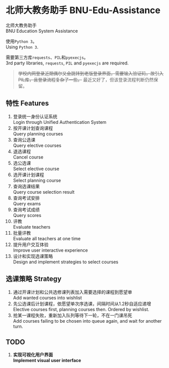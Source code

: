 # 北师大教务助手 BNU-Edu-Assistance
北师大教务助手     
BNU Education System Assistance

使用`Python 3`。   
Using `Python 3`.    
   
需要第三方库`requests`、`PIL`和`pyexecjs`。   
3rd party libraries, `requests`, `PIL` and `pyexecjs` are required.   

> ~~学校内网登录近期偶尔又会跳转到老版登录界面，需要输入验证码，故引入PIL库，且登录流程复杂了一些。~~ 最近又好了，但该登录流程判断仍然保留。

## 特性 Features

1. 登录统一身份认证系统    
Login through Unified Authentication System
2. 按开课计划查询课程   
Query planning courses
3. 查询公选课   
Query elective courses
4. 退选课程   
Cancel course
5. 选公选课   
Select elective course
6. 选开课计划课程   
Select planning course
7. 查询选课结果   
Query course selection result
8. 查询考试安排   
Query exams
9. 查询考试成绩   
Query scores
10. 评教   
Evaluate teachers
11. 批量评教   
Evaluate all teachers at one time
12. 提升用户交互体验   
Improve user interactive experience
13. 设计和实现选课策略   
Design and implement strategies to select courses

## 选课策略 Strategy
1. 通过开课计划和公共选修课列表加入需要选择的课程到愿望单   
Add wanted courses into wishlist
2. 先公选课后计划课程，依愿望单次序选课，间隔时间从1.2秒自适应递增   
Elective courses first, planning courses then. Ordered by wishlist.
3. 抢某一课程失败，重新加入队列等待下一轮，不在一门课吊死   
Add courses failing to be chosen into queue again, and wait for another turn.

## TODO

1. **实现可视化用户界面   
Implement visual user interface**
